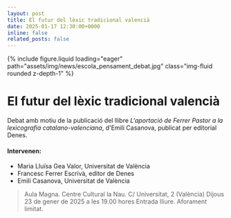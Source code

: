 ```yaml
---
layout: post
title: El futur del lèxic tradicional valencià
date: 2025-01-17 12:30:00+0000
inline: false
related_posts: false
---
```


<div class="col-sm mt-3 mt-md-0">
    {% include figure.liquid loading="eager" path="assets/img/news/escola_pensament_debat.jpg" class="img-fluid rounded z-depth-1" %}
</div>

# El futur del lèxic tradicional valencià

Debat amb motiu de la publicació del llibre <i>L'aportació de Ferrer Pastor a la lexicografia catalano-valenciana</i>, d'Emili Casanova, publicat per editorial Denes.

#### Intervenen:

<ul>
    <li>Maria Lluïsa Gea Valor, Universitat de València</li>
    <li>Francesc Ferrer Escrivà, editor de Denes</li>
    <li>Emili Casanova, Universitat de València</li>
</ul>

> Aula Magna. Centre Cultural la Nau. C/ Universitat, 2 (València)
> Dijous 23 de gener de 2025 a les 19.00 hores
> Entrada lliure. Aforament limitat.
